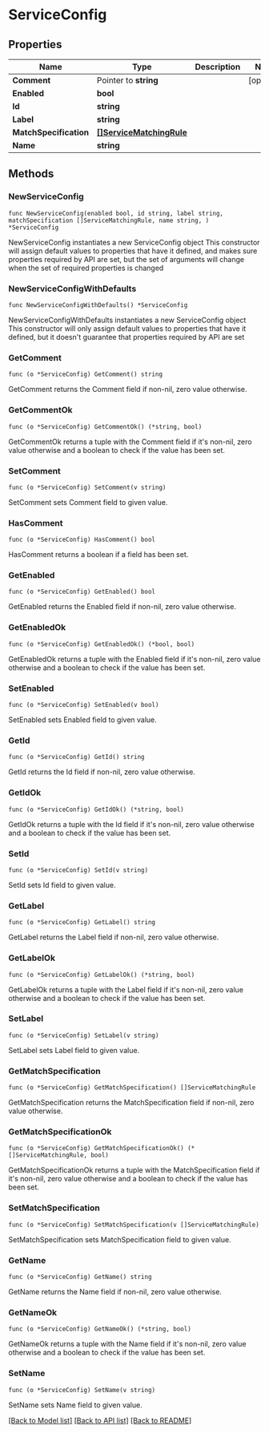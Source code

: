 # ServiceConfig

## Properties

Name | Type | Description | Notes
------------ | ------------- | ------------- | -------------
**Comment** | Pointer to **string** |  | [optional] 
**Enabled** | **bool** |  | 
**Id** | **string** |  | 
**Label** | **string** |  | 
**MatchSpecification** | [**[]ServiceMatchingRule**](ServiceMatchingRule.md) |  | 
**Name** | **string** |  | 

## Methods

### NewServiceConfig

`func NewServiceConfig(enabled bool, id string, label string, matchSpecification []ServiceMatchingRule, name string, ) *ServiceConfig`

NewServiceConfig instantiates a new ServiceConfig object
This constructor will assign default values to properties that have it defined,
and makes sure properties required by API are set, but the set of arguments
will change when the set of required properties is changed

### NewServiceConfigWithDefaults

`func NewServiceConfigWithDefaults() *ServiceConfig`

NewServiceConfigWithDefaults instantiates a new ServiceConfig object
This constructor will only assign default values to properties that have it defined,
but it doesn't guarantee that properties required by API are set

### GetComment

`func (o *ServiceConfig) GetComment() string`

GetComment returns the Comment field if non-nil, zero value otherwise.

### GetCommentOk

`func (o *ServiceConfig) GetCommentOk() (*string, bool)`

GetCommentOk returns a tuple with the Comment field if it's non-nil, zero value otherwise
and a boolean to check if the value has been set.

### SetComment

`func (o *ServiceConfig) SetComment(v string)`

SetComment sets Comment field to given value.

### HasComment

`func (o *ServiceConfig) HasComment() bool`

HasComment returns a boolean if a field has been set.

### GetEnabled

`func (o *ServiceConfig) GetEnabled() bool`

GetEnabled returns the Enabled field if non-nil, zero value otherwise.

### GetEnabledOk

`func (o *ServiceConfig) GetEnabledOk() (*bool, bool)`

GetEnabledOk returns a tuple with the Enabled field if it's non-nil, zero value otherwise
and a boolean to check if the value has been set.

### SetEnabled

`func (o *ServiceConfig) SetEnabled(v bool)`

SetEnabled sets Enabled field to given value.


### GetId

`func (o *ServiceConfig) GetId() string`

GetId returns the Id field if non-nil, zero value otherwise.

### GetIdOk

`func (o *ServiceConfig) GetIdOk() (*string, bool)`

GetIdOk returns a tuple with the Id field if it's non-nil, zero value otherwise
and a boolean to check if the value has been set.

### SetId

`func (o *ServiceConfig) SetId(v string)`

SetId sets Id field to given value.


### GetLabel

`func (o *ServiceConfig) GetLabel() string`

GetLabel returns the Label field if non-nil, zero value otherwise.

### GetLabelOk

`func (o *ServiceConfig) GetLabelOk() (*string, bool)`

GetLabelOk returns a tuple with the Label field if it's non-nil, zero value otherwise
and a boolean to check if the value has been set.

### SetLabel

`func (o *ServiceConfig) SetLabel(v string)`

SetLabel sets Label field to given value.


### GetMatchSpecification

`func (o *ServiceConfig) GetMatchSpecification() []ServiceMatchingRule`

GetMatchSpecification returns the MatchSpecification field if non-nil, zero value otherwise.

### GetMatchSpecificationOk

`func (o *ServiceConfig) GetMatchSpecificationOk() (*[]ServiceMatchingRule, bool)`

GetMatchSpecificationOk returns a tuple with the MatchSpecification field if it's non-nil, zero value otherwise
and a boolean to check if the value has been set.

### SetMatchSpecification

`func (o *ServiceConfig) SetMatchSpecification(v []ServiceMatchingRule)`

SetMatchSpecification sets MatchSpecification field to given value.


### GetName

`func (o *ServiceConfig) GetName() string`

GetName returns the Name field if non-nil, zero value otherwise.

### GetNameOk

`func (o *ServiceConfig) GetNameOk() (*string, bool)`

GetNameOk returns a tuple with the Name field if it's non-nil, zero value otherwise
and a boolean to check if the value has been set.

### SetName

`func (o *ServiceConfig) SetName(v string)`

SetName sets Name field to given value.



[[Back to Model list]](../README.md#documentation-for-models) [[Back to API list]](../README.md#documentation-for-api-endpoints) [[Back to README]](../README.md)


